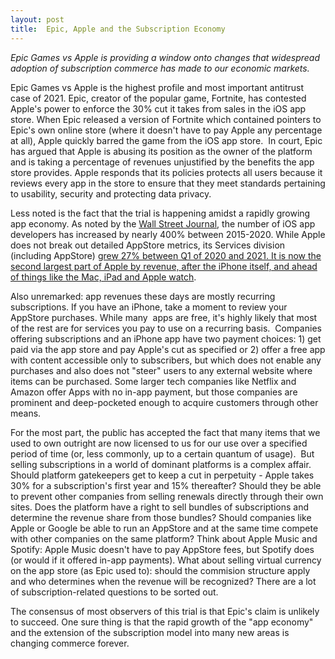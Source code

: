```yaml
---
layout: post
title:  Epic, Apple and the Subscription Economy
---
```


*Epic Games vs Apple is providing a window onto changes that widespread adoption of subscription commerce has made to our economic markets.* 

<!--excerpt--> 

Epic Games vs Apple is the highest profile and most important antitrust case of 2021. Epic, creator of the popular game, Fortnite, has contested Apple's power to enforce the 30% cut it takes from sales in the iOS app store. When Epic released a version of Fortnite which contained pointers to Epic's own online store (where it doesn't have to pay Apple any percentage at all), Apple quickly barred the game from the iOS app store.  In court, Epic has argued that Apple is abusing its position as the owner of the platform and is taking a percentage of revenues unjustified by the benefits the app store provides. Apple responds that its policies protects all users because it reviews every app in the store to ensure that they meet standards pertaining to usability, security and protecting data privacy.

Less noted is the fact that the trial is happening amidst a rapidly growing app economy. As noted by the [Wall Street Journal](https://www.wsj.com/articles/behind-the-epic-apple-trial-is-a-booming-app-market-worth-fighting-over-11621157405?mod=series_epicapple), the number of iOS app developers has increased by nearly 400% between 2015-2020. While Apple does not break out detailed AppStore metrics, its Services division (including AppStore) [grew 27% between Q1 of 2020 and 2021. It is now the second largest part of Apple by revenue, after the iPhone itself, and ahead of things like the Mac, iPad and Apple watch](https://www.hollywoodreporter.com/business/business-news/apple-services-revenue-tops-16-9-billion-4175371/).

Also unremarked: app revenues these days are mostly recurring subscriptions. If you have an iPhone, take a moment to review your AppStore purchases. While many  apps are free, it's highly likely that most of the rest are for services you pay to use on a recurring basis.  Companies offering subscriptions and an iPhone app have two payment choices: 1) get paid via the app store and pay Apple's cut as specified or 2) offer a free app with content accessible only to subscribers, but which does not enable any purchases and also does not "steer" users to any external website where items can be purchased. Some larger tech companies like Netflix and Amazon offer Apps with no in-app payment, but those companies are prominent and deep-pocketed enough to acquire customers through other means.

For the most part, the public has accepted the fact that many items that we used to own outright are now licensed to us for our use over a specified period of time (or, less commonly, up to a certain quantum of usage).  But selling subscriptions in a world of dominant platforms is a complex affair. Should platform gatekeepers get to keep a cut in perpetuity - Apple takes 30% for a subscription's first year and 15% thereafter? Should they be able to prevent other companies from selling renewals directly through their own sites. Does the platform have a right to sell bundles of subscriptions and determine the revenue share from those bundles? Should companies like Apple or Google be able to run an AppStore and at the same time compete with other companies on the same platform? Think about Apple Music and Spotify: Apple Music doesn't have to pay AppStore fees, but Spotify does (or would if it offered in-app payments). What about selling virtual currency on the app store (as Epic used to): should the commision structure apply and who determines when the revenue will be recognized? There are a lot of subscription-related questions to be sorted out.

The consensus of most observers of this trial is that Epic's claim is unlikely to succeed. One sure thing is that the rapid growth of the "app economy" and the extension of the subscription model into many new areas is changing commerce forever.
  


